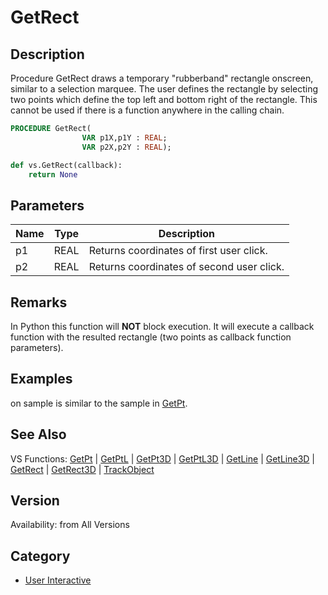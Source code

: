 # GetRect

## Description
Procedure GetRect draws a temporary &quot;rubberband&quot; rectangle onscreen, similar to a selection marquee. The user defines the rectangle by selecting two points which define the top left and bottom right of the rectangle. This cannot be used if there is a function anywhere in the calling chain.

```pascal
PROCEDURE GetRect(
				VAR p1X,p1Y : REAL;
				VAR p2X,p2Y : REAL);
```

```python
def vs.GetRect(callback):
    return None
```

## Parameters
|Name|Type|Description|
|---|---|---|
|p1|REAL|Returns coordinates of first user click.|
|p2|REAL|Returns coordinates of second user click.|

## Remarks
In Python this function will <b>NOT</b> block execution. It will execute a callback function with the resulted rectangle (two points as callback function parameters).

## Examples
on sample is similar to the sample in [GetPt](GetPt.md).

## See Also
VS Functions:
[GetPt](GetPt.md) |
[GetPtL](GetPtL.md) |
[GetPt3D](GetPt3D.md) |
[GetPtL3D](GetPtL3D.md) |
[GetLine](GetLine.md) |
[GetLine3D](GetLine3D.md) |
[GetRect](GetRect.md) |
[GetRect3D](GetRect3D.md) |
[TrackObject](TrackObject.md)

## Version
Availability: from All Versions

## Category
* [User Interactive](../Categories/User%20Interactive.md)
